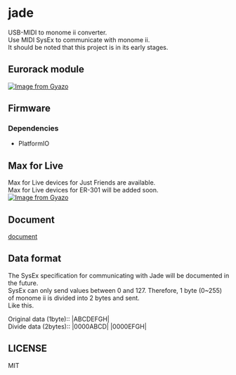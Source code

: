 # jade

USB-MIDI to monome ii converter.  
Use MIDI SysEx to communicate with monome ii.  
It should be noted that this project is in its early stages.  

## Eurorack module

[![Image from Gyazo](https://i.gyazo.com/f4a5778d6a9a77acea434a3b7efffd9e.png)](https://gyazo.com/f4a5778d6a9a77acea434a3b7efffd9e)

## Firmware

### Dependencies

- PlatformIO

## Max for Live

Max for Live devices for Just Friends are available.  
Max for Live devices for ER-301 will be added soon.  
[![Image from Gyazo](https://i.gyazo.com/4216f0453e2cefc7fa490f93da770d71.png)](https://gyazo.com/4216f0453e2cefc7fa490f93da770d71)

## Document

[document](https://akiyukiokayasu.github.io/jade/)

## Data format

The SysEx specification for communicating with Jade will be documented in the future.  
SysEx can only send values between 0 and 127. Therefore, 1 byte (0~255) of monome ii is divided into 2 bytes and sent.  
Like this.  

Original data (1byte):: |ABCDEFGH|  
Divide data (2bytes):: |0000ABCD| |0000EFGH|  

## LICENSE  

MIT  
